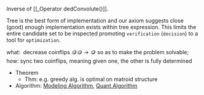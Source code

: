 Inverse of [[_Operator dedConvolute()]].

Tree is the best form of implementation and our axiom suggests close (good) enough implementation exists within tree expression. This limits the entire candidate set to be inspected promoting `verification` (`decision`) to a tool for `optimization`.

what:  decrease coinflips 🪙🪙 -> 🪙 so as to make the problem solvable;   
how: sync two coinflips, meaning given one, the other is fully determined

-   Theorem
    -   Thm: e.g. greedy alg. is optimal on matroid structure
-   Algorithm: [Modeling Algorithm](https://publish.obsidian.md/tolzul/Scientific+Result/Operator/%2B%F0%9F%AA%99+diverge/Modeling+Algorithm), [Quant Algorithm](https://publish.obsidian.md/tolzul/Scientific+Result/Operator/%2B%F0%9F%AA%99+diverge/Quant+Algorithm)
